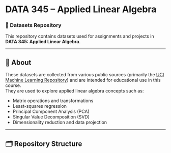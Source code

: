 # DATA 345 – Applied Linear Algebra  
### 📂 Datasets Repository

This repository contains datasets used for assignments and projects in **DATA 345: Applied Linear Algebra**.

---

## 📘 About
These datasets are collected from various public sources (primarily the [UCI Machine Learning Repository](https://archive.ics.uci.edu/ml/index.php)) and are intended for educational use in this course.  
They are used to explore applied linear algebra concepts such as:
- Matrix operations and transformations  
- Least-squares regression  
- Principal Component Analysis (PCA)  
- Singular Value Decomposition (SVD)  
- Dimensionality reduction and data projection  

---

## 🗂 Repository Structure

